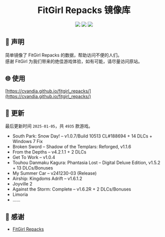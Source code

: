﻿<div align="center">

# FitGirl Repacks 镜像库

![](https://count.getloli.com/get/@fitgirl_repacks?theme=booru-lewd)
![](https://img.shields.io/badge/ci-passing-brightgreen.svg?logo=github) ![](https://img.shields.io/badge/license-MIT-brightgreen.svg)

</div>

## 📜 声明
简单镜像了 FitGirl Repacks 的数据，帮助访问不便的人们。  
感谢 FitGirl 为我们带来的绝佳游戏体验，如有可能，请尽量访问原站。

## 🌐 使用
[https://cvandia.github.io/fitgirl_repacks/](https://cvandia.github.io/fitgirl_repacks/)

## 🔄 更新
最后更新时间 `2025-01-05`，共 `4935` 款游戏。
- South Park: Snow Day! – v1.0.7/Build 10513 CL#188694 + 14 DLCs + Windows 7 Fix
- Broken Sword – Shadow of the Templars: Reforged, v1.1.6
- From the Depths – v4.2.1.1 + 2 DLCs
- Get To Work – v1.0.4
- Touhou Danmaku Kagura: Phantasia Lost – Digital Deluxe Edition, v1.5.2 + 13 DLCs/Bonuses
- My Summer Car – v241230-03 (Release)
- Airship: Kingdoms Adrift – v1.6.1.2
- Joyville 2
- Against the Storm: Complete – v1.6.2R + 2 DLCs/Bonuses
- Limoria
- ……

## 🙏 感谢
- [FitGirl Repacks](https://fitgirl-repacks.site/)
